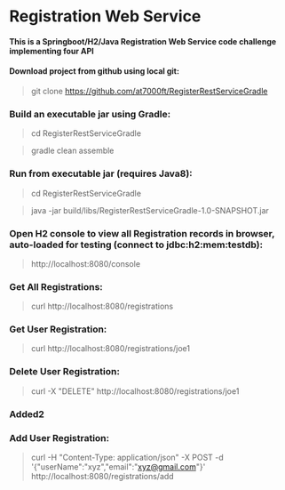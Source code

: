 # Registration Web Service
#### This is a Springboot/H2/Java Registration Web Service code challenge implementing four API

#### Download project from github using local git:
>git clone https://github.com/at7000ft/RegisterRestServiceGradle

### Build an executable jar using Gradle:
>cd RegisterRestServiceGradle

>gradle clean assemble

### Run from executable jar (requires Java8):
>cd RegisterRestServiceGradle

>java -jar build/libs/RegisterRestServiceGradle-1.0-SNAPSHOT.jar

### Open H2 console to view all Registration records in browser, auto-loaded for testing (connect to jdbc:h2:mem:testdb):
>http://localhost:8080/console

### Get All Registrations:
>curl http://localhost:8080/registrations

### Get User Registration:
>curl http://localhost:8080/registrations/joe1

### Delete User Registration:
>curl -X "DELETE" http://localhost:8080/registrations/joe1


### Added2
### Add User Registration:
>curl -H "Content-Type: application/json" -X POST -d '{"userName":"xyz","email":"xyz@gmail.com"}' http://localhost:8080/registrations/add